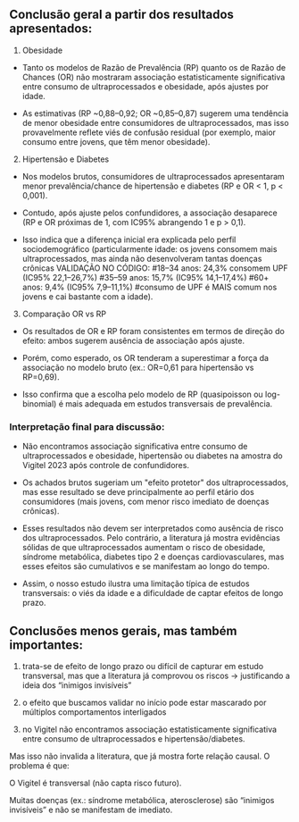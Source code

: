## Conclusão geral a partir dos resultados apresentados:

1. Obesidade

- Tanto os modelos de Razão de Prevalência (RP) quanto os de Razão de Chances (OR) não mostraram associação estatisticamente significativa entre consumo de ultraprocessados e obesidade, após ajustes por idade.
  
- As estimativas (RP ~0,88–0,92; OR ~0,85–0,87) sugerem uma tendência de menor obesidade entre consumidores de ultraprocessados, mas isso provavelmente reflete viés de confusão residual (por exemplo, maior consumo entre jovens, que têm menor obesidade).

<!-- sexo, escolaridade e atividade física. --> 

2. Hipertensão e Diabetes

- Nos modelos brutos, consumidores de ultraprocessados apresentaram menor prevalência/chance de hipertensão e diabetes (RP e OR < 1, p < 0,001).

- Contudo, após ajuste pelos confundidores, a associação desaparece (RP e OR próximas de 1, com IC95% abrangendo 1 e p > 0,1).

- Isso indica que a diferença inicial era explicada pelo perfil sociodemográfico (particularmente idade: os jovens consomem mais ultraprocessados, mas ainda não desenvolveram tantas doenças crônicas 
VALIDAÇÃO NO CÓDIGO: 
#18–34 anos: 24,3% consomem UPF (IC95% 22,1–26,7%)
#35–59 anos: 15,7% (IC95% 14,1–17,4%)
#60+ anos: 9,4% (IC95% 7,9–11,1%)
#consumo de UPF é MAIS comum nos jovens e cai bastante com a idade).

3. Comparação OR vs RP

- Os resultados de OR e RP foram consistentes em termos de direção do efeito: ambos sugerem ausência de associação após ajuste.

- Porém, como esperado, os OR tenderam a superestimar a força da associação no modelo bruto (ex.: OR=0,61 para hipertensão vs RP=0,69).

- Isso confirma que a escolha pelo modelo de RP (quasipoisson ou log-binomial) é mais adequada em estudos transversais de prevalência.

### Interpretação final para discussão:

- Não encontramos associação significativa entre consumo de ultraprocessados e obesidade, hipertensão ou diabetes na amostra do Vigitel 2023 após controle de confundidores.

- Os achados brutos sugeriam um "efeito protetor" dos ultraprocessados, mas esse resultado se deve principalmente ao perfil etário dos consumidores (mais jovens, com menor risco imediato de doenças crônicas).

- Esses resultados não devem ser interpretados como ausência de risco dos ultraprocessados. Pelo contrário, a literatura já mostra evidências sólidas de que ultraprocessados aumentam o risco de obesidade, síndrome metabólica, diabetes tipo 2 e doenças cardiovasculares, mas esses efeitos são cumulativos e se manifestam ao longo do tempo.

- Assim, o nosso estudo ilustra uma limitação típica de estudos transversais: o viés da idade e a dificuldade de captar efeitos de longo prazo.

## Conclusões menos gerais, mas também importantes:

1) trata-se de efeito de longo prazo ou difícil de capturar em estudo transversal, mas que a literatura já comprovou os riscos → justificando a ideia dos “inimigos invisíveis”

2) o efeito que buscamos validar no início pode estar mascarado por múltiplos comportamentos interligados

3) no Vigitel não encontramos associação estatisticamente significativa entre consumo de ultraprocessados e hipertensão/diabetes.

Mas isso não invalida a literatura, que já mostra forte relação causal. O problema é que:

O Vigitel é transversal (não capta risco futuro).

Muitas doenças (ex.: síndrome metabólica, aterosclerose) são “inimigos invisíveis” e não se manifestam de imediato.

